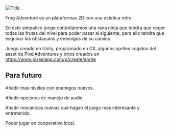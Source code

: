 ![Title](https://github.com/Osmeal/Frog-Adventure/assets/114495046/7e9b5343-96fe-4f4d-8f2a-24cc986929dc)

Frog Adventure es un plataformas 2D con una estetica retro

En este simpatico juego controlaremos una rana ninja que tendra que coger todas las frutas del nivel para
poder pasar al siguiente, para ello tendra que esquivar los obstaculos y enemigos de su camino.

Juego creado en Unity, programado en C#, algunos sprites cogidos del asset de PixelAdventures y otros 
creados en https://www.piskelapp.com/p/create/sprite

## Para futuro
Añadir mas niveles con enemigos nuevos.

Añadir opciones de manejo de audio.

Añadir mecanicas nuevas que hagan el juego mas interesante y entretenido.

Poder jugar en cooperativo local.
